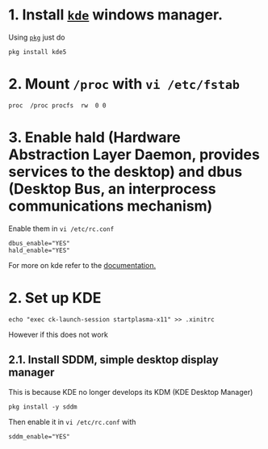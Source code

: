 # 1. Install [`kde`](https://kde.org/) windows manager.
Using [`pkg`](https://www.freshports.org/x11-wm/kde5) just do
```
pkg install kde5
```
# 2. Mount `/proc` with `vi /etc/fstab`
```
proc  /proc procfs  rw  0 0
```
# 3. Enable hald (Hardware Abstraction Layer Daemon, provides services to the desktop) and dbus (Desktop Bus, an interprocess communications mechanism)
Enable them in `vi /etc/rc.conf`
```
dbus_enable="YES"
hald_enable="YES"
```
For more on kde refer to the [documentation.](https://www.freebsd.org/doc/handbook/x11-wm.html)

# 2. Set up KDE
```
echo "exec ck-launch-session startplasma-x11" >> .xinitrc
```
However if this does not work
## 2.1. Install SDDM, simple desktop display manager
This is because KDE no longer develops its KDM (KDE Desktop Manager)
```
pkg install -y sddm
```
Then enable it in `vi /etc/rc.conf` with
```
sddm_enable="YES"
```
